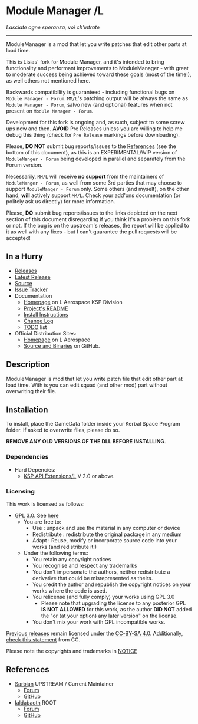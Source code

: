 # Module Manager /L
*Lasciate ogne speranza, voi ch'intrate*
- - -

ModuleManager is a mod that let you write patches that edit other parts at load time.

This is Lisias' fork for Module Manager, and it's intended to bring functionality and performant improvements to ModuleManager - with great to moderate success being achieved toward these goals (most of the time!), as well others not mentioned here.

Backwards compatibility is guaranteed - including functional bugs on `Module Manager - Forum`. `MM/L`'s patching output will be always the same as `Module Manager - Forum`, salvo new (and optional) features when not present on `Module Manager - Forum`.

Development for this fork is ongoing and, as such, subject to some screw ups now and then. **AVOID** Pre Releases unless you are willing to help me debug this thing (check for `Pre Release` markings before downloading).

Please, **DO NOT** submit bug reports/issues to the [References](#references) (see the bottom of this document), as this is an EXPERIMENTAL/WIP version of `ModuleManger - Forum` being developed in parallel and separately from the Forum version.

Necessarily, `MM/L` will receive **no support** from the maintainers of `ModuleManger - Forum`, as well from some 3rd parties that may choose to support `ModuleManger - Forum` only. Some others (and myself), on the other hand, **will** actively support `MM/L`. Check your add'ons documentation (or politely ask us directly) for more information.

Please, **DO** submit bug reports/issues to the links depicted on the next section of this document disregarding if you think it's a problem on this fork or not. If the bug is on the upstream's releases, the report will be applied to it as well with any fixes - but I can't guarantee the pull requests will be accepted!


## In a Hurry

* [Releases](https://github.com/net-lisias-ksp/ModuleManager/Archive)
* [Latest Release](https://github.com/net-lisias-ksp/ModuleManager/releases)
* [Source](https://github.com/net-lisias-ksp/ModuleManager)
* [Issue Tracker](https://github.com/net-lisias-ksp/ModuleManager/issues)
* Documentation	
	+ [Homepage](http://ksp.lisias.net/add-ons/ModuleManager) on L Aerospace KSP Division
	+ [Project's README](https://github.com/net-lisias-ksp/ModuleManager/blob/master/README.md)
	+ [Install Instructions](https://github.com/net-lisias-ksp/ModuleManager/blob/master/INSTALL.md)
	+ [Change Log](./CHANGE_LOG.md)
	+ [TODO](./TODO.md) list
* Official Distribution Sites:
	+ [Homepage](http://ksp.lisias.net/add-ons/ModuleManager) on L Aerospace
	+ [Source and Binaries](https://github.com/net-lisias-ksp/ModuleManager) on GitHub.


## Description

ModuleManager is mod that let you write patch file that edit other part at load time. With is you can edit squad (and other mod) part without overwriting their file.

## Installation

To install, place the GameData folder inside your Kerbal Space Program folder. If asked to overwrite files, please do so.

**REMOVE ANY OLD VERSIONS OF THE DLL BEFORE INSTALLING**.

### Dependencies

* Hard Depencies:
	* [KSP API Extensions/L](https://github.com/net-lisias-ksp/KSPAPIExtensions) V 2.0 or above.

### Licensing

This work is licensed as follows:

* [GPL 3.0](https://www.gnu.org/licenses/gpl-3.0.en.html). See [here](./LICENSE.GPL-3_0)
	+ You are free to:
		- Use : unpack and use the material in any computer or device
		- Redistribute : redistribute the original package in any medium
		- Adapt : Reuse, modify or incorporate source code into your works (and redistribute it!) 
	+ Under the following terms:
		- You retain any copyright notices
		- You recognise and respect any trademarks
		- You don't impersonate the authors, neither redistribute a derivative that could be misrepresented as theirs.
		- You credit the author and republish the copyright notices on your works where the code is used.
		- You relicense (and fully comply) your works using GPL 3.0
			- Please note that upgrading the license to any posterior GPL **IS NOT ALLOWED** for this work, as the author **DID NOT** added the "or (at your option) any later version" on the license. 	
		- You don't mix your work with GPL incompatible works.

[Previous releases](https://github.com/net-lisias-ksp/ModuleManager/tree/upstream/master) remain licensed under the [CC-BY-SA 4.0](https://creativecommons.org/licenses/by-sa/4.0/). Additionally, [check this statement](https://creativecommons.org/2015/10/08/cc-by-sa-4-0-now-one-way-compatible-with-gplv3/) from CC.

Please note the copyrights and trademarks in [NOTICE](./NOTICE)


## References

* [Sarbian](https://forum.kerbalspaceprogram.com/index.php?/profile/57146-sarbian/) UPSTREAM / Current Maintainer
	+ [Forum](https://forum.kerbalspaceprogram.com/index.php?/topic/50533-141-module-manager-307-may-5th-2018-its-dangerous-to-go-alone-take-those-cats-with-you)
	+ [GitHub](https://github.com/sarbian/ModuleManager)
* [Ialdabaoth](https://forum.kerbalspaceprogram.com/index.php?/profile/57270-ialdabaoth/) ROOT
	+ [Forum](https://forum.kerbalspaceprogram.com/index.php?/topic/28844-020-modulemanager-13-for-all-your-stock-modding-needs)
	+ [GitHub](https://github.com/Ialdabaoth/ModuleManager)
